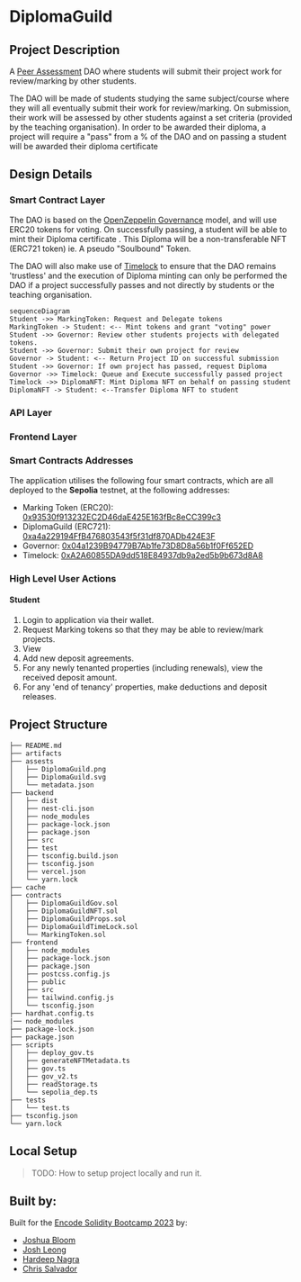 # DiplomaGuild

## Project Description
A [Peer Assessment](https://en.wikipedia.org/wiki/Peer_assessment) DAO where students will submit their project work for review/marking by other students. 

The DAO will be made of students studying the same subject/course where they will all eventually submit their work for review/marking. On submission, their work will be assessed by other students against a set criteria (provided by the teaching organisation).
 In order to be awarded their diploma, a project will require a "pass" from a % of the DAO and on passing a student will be awarded their diploma certificate
 
## Design Details
### Smart Contract Layer
The DAO is based on the [OpenZeppelin Governance](https://docs.openzeppelin.com/contracts/4.x/api/governance) model, and will use ERC20 tokens for voting.  On successfully passing, a student will be able to mint their Diploma certificate . This Diploma will be a non-transferable NFT (ERC721 token) ie. A pseudo "Soulbound" Token.

The DAO will also make use of [Timelock](https://docs.openzeppelin.com/contracts/4.x/governance#timelock) to ensure that the DAO remains 'trustless' and the execution of Diploma minting can only be performed the DAO if a project successfully passes and not directly by students or the teaching organisation.
```mermaid
sequenceDiagram
Student ->> MarkingToken: Request and Delegate tokens
MarkingToken -> Student: <-- Mint tokens and grant "voting" power
Student ->> Governor: Review other students projects with delegated tokens.
Student ->> Governor: Submit their own project for review
Governor -> Student: <-- Return Project ID on successful submission
Student ->> Governor: If own project has passed, request Diploma
Governor ->> Timelock: Queue and Execute successfully passed project
Timelock ->> DiplomaNFT: Mint Diploma NFT on behalf on passing student
DiplomaNFT -> Student: <--Transfer Diploma NFT to student
```
### API Layer

### Frontend Layer

### Smart Contracts Addresses

The application utilises the following four smart contracts, which are all deployed to the **Sepolia** testnet, at the following addresses:
 - Marking Token (ERC20): [0x93530f913232EC2D46daE425E163fBc8eCC399c3](https://sepolia.etherscan.io/address/0x93530f913232EC2D46daE425E163fBc8eCC399c3)
 - DiplomaGuild (ERC721): [0xa4a229194FfB476803543f5f31df870ADb424E3F](https://sepolia.etherscan.io/address/0xa4a229194FfB476803543f5f31df870ADb424E3F)
 - Governor: [0x04a1239B94779B7Ab1fe73D8D8a56b1f0Ff652ED](https://sepolia.etherscan.io/address/0x04a1239B94779B7Ab1fe73D8D8a56b1f0Ff652ED)
 - Timelock: [0xA2A60855DA9dd518E84937db9a2ed5b9b673d8A8](https://sepolia.etherscan.io/address/0xA2A60855DA9dd518E84937db9a2ed5b9b673d8A8)


### High Level User Actions
#### Student
1. Login to application via their wallet.
2. Request Marking tokens so that they may be able to review/mark projects.
3. View
5. Add new deposit agreements.
6. For any newly tenanted properties (including renewals), view the received deposit amount.
7. For any 'end of tenancy' properties, make deductions and deposit releases.




## Project Structure
```
├── README.md
├── artifacts
├── assests
│   ├── DiplomaGuild.png
│   ├── DiplomaGuild.svg
│   └── metadata.json
├── backend
│   ├── dist
│   ├── nest-cli.json
│   ├── node_modules
│   ├── package-lock.json
│   ├── package.json
│   ├── src
│   ├── test
│   ├── tsconfig.build.json
│   ├── tsconfig.json
│   ├── vercel.json
│   └── yarn.lock
├── cache
├── contracts
│   ├── DiplomaGuildGov.sol
│   ├── DiplomaGuildNFT.sol
│   ├── DiplomaGuildProps.sol
│   ├── DiplomaGuildTimeLock.sol
│   └── MarkingToken.sol
├── frontend
│   ├── node_modules
│   ├── package-lock.json
│   ├── package.json
│   ├── postcss.config.js
│   ├── public
│   ├── src
│   ├── tailwind.config.js
│   └── tsconfig.json
├── hardhat.config.ts
|── node_modules
├── package-lock.json
├── package.json
├── scripts
│   ├── deploy_gov.ts
│   ├── generateNFTMetadata.ts
│   ├── gov.ts
│   ├── gov_v2.ts
│   ├── readStorage.ts
│   └── sepolia_dep.ts
├── tests
│   └── test.ts
├── tsconfig.json
└── yarn.lock
```
## Local Setup
> TODO: How to setup project locally and run it.

## Built by:
Built for the [Encode Solidity Bootcamp 2023](https://www.encode.club/solidity-bootcamps) by:
 - [Joshua Bloom](https://github.com/AlgoBloom) 
 - [Josh Leong](https://github.com/zkjet)
 - [Hardeep Nagra](https://github.com/w3ia)
 - [Chris Salvador](https://github.com/csalvador58)
